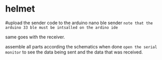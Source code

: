 # helmet

#upload the sender code to the arduino nano ble sender
`note that the arduino 33 ble must be intsalled on the ardino ide`

same goes with the receiver.

assemble all parts according the schematics
 when done `open the serial monitor` to see the data being sent and the data that was received.
